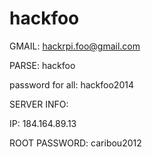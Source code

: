 hackfoo
=======

GMAIL: hackrpi.foo@gmail.com 

PARSE: hackfoo 

password for all: hackfoo2014

SERVER INFO:

IP: 184.164.89.13

ROOT PASSWORD: caribou2012
